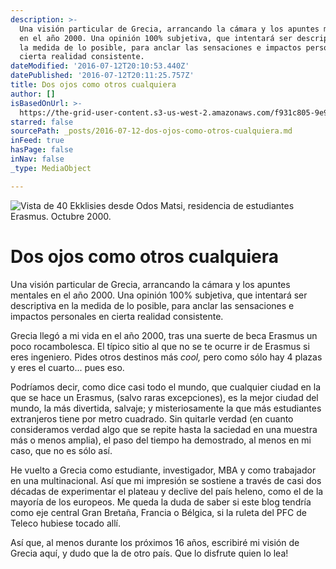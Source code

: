```yaml
---
description: >-
  Una visión particular de Grecia, arrancando la cámara y los apuntes mentales
  en el año 2000. Una opinión 100% subjetiva, que intentará ser descriptiva en
  la medida de lo posible, para anclar las sensaciones e impactos personales en
  cierta realidad consistente.
dateModified: '2016-07-12T20:10:53.440Z'
datePublished: '2016-07-12T20:11:25.757Z'
title: Dos ojos como otros cualquiera
author: []
isBasedOnUrl: >-
  https://the-grid-user-content.s3-us-west-2.amazonaws.com/f931c805-9e92-46a1-8a1f-b7c8b9e3c168.jpg
starred: false
sourcePath: _posts/2016-07-12-dos-ojos-como-otros-cualquiera.md
inFeed: true
hasPage: false
inNav: false
_type: MediaObject

---
```

![Vista de 40 Ekklisies desde Odos Matsi, residencia de estudiantes Erasmus. Octubre 2000.](https://the-grid-user-content.s3-us-west-2.amazonaws.com/f931c805-9e92-46a1-8a1f-b7c8b9e3c168.jpg)

# Dos ojos como otros cualquiera

Una visión particular de Grecia, arrancando la cámara y los apuntes mentales en el año 2000\. Una opinión 100% subjetiva, que intentará ser descriptiva en la medida de lo posible, para anclar las sensaciones e impactos personales en cierta realidad consistente.

Grecia llegó a mi vida en el año 2000, tras una suerte de beca Erasmus un poco rocambolesca. El típico sitio al que no se te ocurre ir de Erasmus si eres ingeniero. Pides otros destinos más _cool,_ pero como sólo hay 4 plazas y eres el cuarto... pues eso. 

Podríamos decir, como dice casi todo el mundo, que cualquier ciudad en la que se hace un Erasmus, (salvo raras excepciones), es la mejor ciudad del mundo, la más divertida, salvaje; y misteriosamente la que más estudiantes extranjeros tiene por metro cuadrado. Sin quitarle verdad (en cuanto consideramos verdad algo que se repite hasta la saciedad en una muestra más o menos amplia), el paso del tiempo ha demostrado, al menos en mi caso, que no es sólo así.

He vuelto a Grecia como estudiante, investigador, MBA y como trabajador en una multinacional. Así que mi impresión se sostiene a través de casi dos décadas de experimentar el plateau y declive del país heleno, como el de la mayoría de los europeos. Me queda la duda de saber si este blog tendría como eje central Gran Bretaña, Francia o Bélgica, si la ruleta del PFC de Teleco hubiese tocado allí. 

Así que, al menos durante los próximos 16 años, escribiré mi visión de Grecia aquí, y dudo que la de otro país. Que lo disfrute quien lo lea!